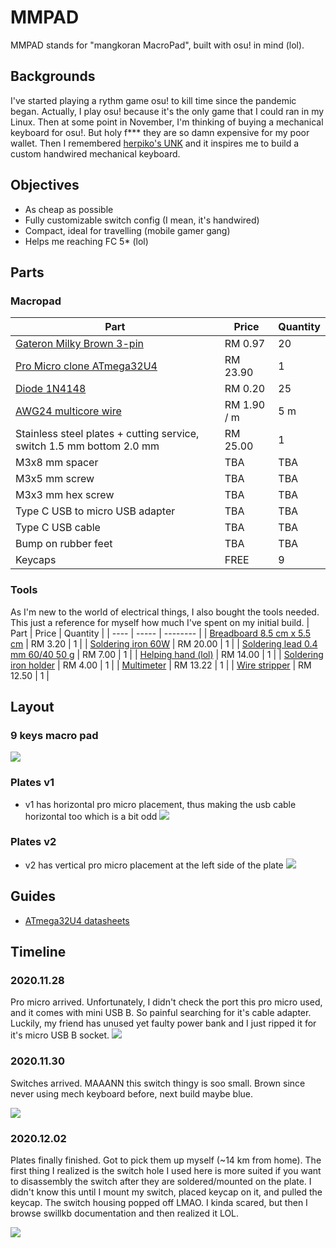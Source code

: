 # MMPAD

MMPAD stands for "mangkoran MacroPad", built with osu! in mind (lol).

## Backgrounds

I've started playing a rythm game osu! to kill time since the pandemic began.
Actually, I play osu! because it's the only game that I could ran in my Linux.
Then at some point in November, I'm thinking of buying a mechanical keyboard for osu!.
But holy f\*\*\* they are so damn expensive for my poor wallet. Then I remembered [herpiko's UNK](https://github.com/herpiko/unk)
and it inspires me to build a custom handwired mechanical keyboard.

## Objectives
- As cheap as possible
- Fully customizable switch config (I mean, it's handwired)
- Compact, ideal for travelling (mobile gamer gang)
- Helps me reaching FC 5\* (lol)

## Parts
### Macropad
| Part | Price | Quantity |
| ---- | ----- | -------- |
| [Gateron Milky Brown 3-pin](https://shopee.com.my/product/79025026/5655361769) | RM 0.97 | 20 |
| [Pro Micro clone ATmega32U4](https://shopee.com.my/product/33091591/2627005825) | RM 23.90 | 1 |
| [Diode 1N4148](https://shopee.com.my/product/23949362/861826364) | RM 0.20 | 25 |
| [AWG24 multicore wire](https://shopee.com.my/product/33091591/870061166) | RM 1.90 / m | 5 m |
| Stainless steel plates + cutting service, switch 1.5 mm bottom 2.0 mm | RM 25.00 | 1 |
| M3x8 mm spacer | TBA | TBA |
| M3x5 mm screw | TBA | TBA |
| M3x3 mm hex screw | TBA | TBA |
| Type C USB to micro USB adapter | TBA | TBA |
| Type C USB cable | TBA | TBA |
| Bump on rubber feet | TBA | TBA |
| Keycaps | FREE | 9 |

### Tools
As I'm new to the world of electrical things, I also bought the tools needed. This just a reference
for myself how much I've spent on my initial build.
| Part | Price | Quantity |
| ---- | ----- | -------- |
| [Breadboard 8.5 cm x 5.5 cm](https://shopee.com.my/product/33091591/547814043) | RM 3.20 | 1 |
| [Soldering iron 60W](https://shopee.com.my/product/61111659/1413263231) | RM 20.00 | 1 |
| [Soldering lead 0.4 mm 60/40 50 g](https://shopee.com.my/product/61111659/1280364152) | RM 7.00 | 1 |
| [Helping hand (lol)](https://shopee.com.my/product/61111659/993703063) | RM 14.00 | 1 |
| [Soldering iron holder](https://shopee.com.my/product/61111659/993698559) | RM 4.00 | 1 |
| [Multimeter](https://shopee.com.my/product/53324899/1934815318) | RM 13.22 | 1 |
| [Wire stripper](https://shopee.com.my/product/37071777/597419177) | RM 12.50 | 1 |

## Layout
### 9 keys macro pad
![](https://github.com/mangkoran/mmpad/blob/main/Pictures/keyboard-layout.png)

### Plates v1
- v1 has horizontal pro micro placement, thus making the usb cable horizontal too which is a bit odd
![](https://github.com/mangkoran/mmpad/blob/main/Pictures/v1/swillkb-preview.png)

### Plates v2
- v2 has vertical pro micro placement at the left side of the plate
![](https://github.com/mangkoran/mmpad/blob/main/Pictures/v2/swillkb-preview.png)

## Guides
- [ATmega32U4 datasheets](https://ww1.microchip.com/downloads/en/DeviceDoc/Atmel-7766-8-bit-AVR-ATmega16U4-32U4_Datasheet.pdf)

## Timeline
### 2020.11.28
Pro micro arrived. Unfortunately, I didn't check the port this pro micro used, and it comes with mini USB B. So painful searching
for it's cable adapter. Luckily, my friend has unused yet faulty power bank and I just ripped it for it's micro USB B socket.
![](https://github.com/mangkoran/mmpad/blob/main/Pictures/parts/promicro.jpg)

### 2020.11.30
Switches arrived. MAAANN this switch thingy is soo small. Brown since never using mech keyboard
before, next build maybe blue.

![](https://github.com/mangkoran/mmpad/blob/main/Pictures/parts/gateron_brown.jpg)

### 2020.12.02
Plates finally finished. Got to pick them up myself (~14 km from home). The first thing I realized
is the switch hole I used here is more suited if you want to disassembly the switch after they are soldered/mounted
on the plate. I didn't know this until I mount my switch, placed keycap on it, and pulled the keycap. The switch housing popped off LMAO. I kinda scared,
but then I browse swillkb documentation and then realized it LOL.

![](https://github.com/mangkoran/mmpad/blob/main/Pictures/parts/plates.jpg)

